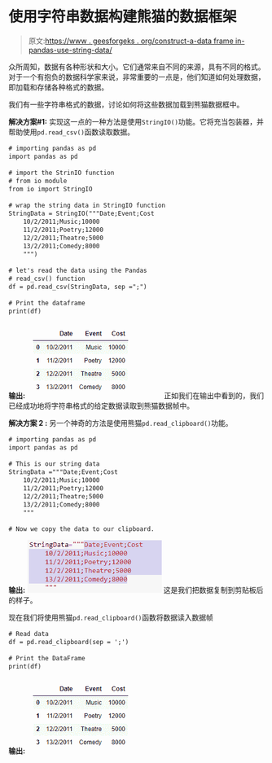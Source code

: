# 使用字符串数据构建熊猫的数据框架

> 原文:[https://www . geesforgeks . org/construct-a-data frame in-pandas-use-string-data/](https://www.geeksforgeeks.org/construct-a-dataframe-in-pandas-using-string-data/)

众所周知，数据有各种形状和大小。它们通常来自不同的来源，具有不同的格式。对于一个有抱负的数据科学家来说，非常重要的一点是，他们知道如何处理数据，即加载和存储各种格式的数据。

我们有一些字符串格式的数据，讨论如何将这些数据加载到熊猫数据框中。

**解决方案#1:** 实现这一点的一种方法是使用`StringIO()`功能。它将充当包装器，并帮助使用`pd.read_csv()`函数读取数据。

```
# importing pandas as pd
import pandas as pd

# import the StrinIO function
# from io module
from io import StringIO

# wrap the string data in StringIO function
StringData = StringIO("""Date;Event;Cost
    10/2/2011;Music;10000
    11/2/2011;Poetry;12000
    12/2/2011;Theatre;5000
    13/2/2011;Comedy;8000
    """)

# let's read the data using the Pandas
# read_csv() function
df = pd.read_csv(StringData, sep =";")

# Print the dataframe
print(df)
```

**输出:**
![](img/ebacf642a078156e1f2254ec05d70493.png)
正如我们在输出中看到的，我们已经成功地将字符串格式的给定数据读取到熊猫数据帧中。

**解决方案 2 :** 另一个神奇的方法是使用熊猫`pd.read_clipboard()`功能。

```
# importing pandas as pd
import pandas as pd

# This is our string data
StringData ="""Date;Event;Cost
    10/2/2011;Music;10000
    11/2/2011;Poetry;12000
    12/2/2011;Theatre;5000
    13/2/2011;Comedy;8000
    """

# Now we copy the data to our clipboard.
```

**输出:**
![](img/9fe2e663ba689c6e188cc8eb640d1441.png)
这是我们把数据复制到剪贴板后的样子。

现在我们将使用熊猫`pd.read_clipboard()`函数将数据读入数据帧

```
# Read data 
df = pd.read_clipboard(sep = ';')

# Print the DataFrame
print(df)
```

**输出:**
![](img/ebacf642a078156e1f2254ec05d70493.png)